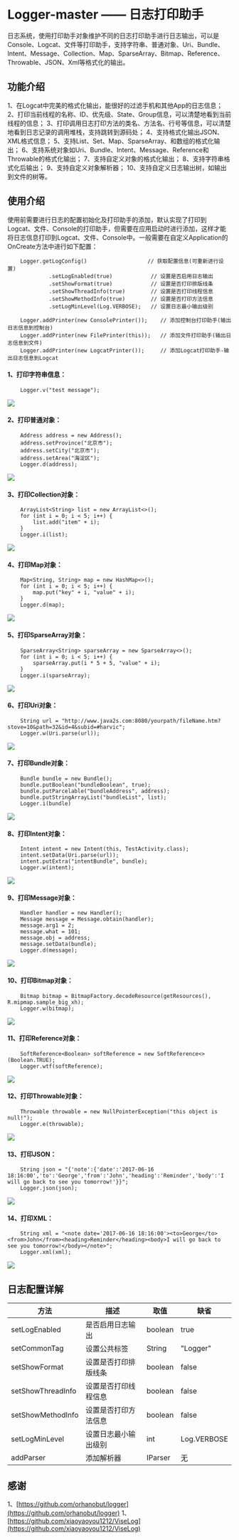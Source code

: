 # Logger-master —— 日志打印助手
日志系统，使用打印助手对象维护不同的日志打印助手进行日志输出，可以是Console、Logcat、文件等打印助手，支持字符串、普通对象、Uri、Bundle、Intent、Message、Collection、Map、SparseArray、Bitmap、Reference、Throwable、JSON、Xml等格式化的输出。

## 功能介绍
1、在Logcat中完美的格式化输出，能很好的过滤手机和其他App的日志信息；
2、打印当前线程的名称、ID、优先级、State、Group信息，可以清楚地看到当前线程的信息；
3、打印调用日志打印方法的类名、方法名、行号等信息，可以清楚地看到日志记录的调用堆栈，支持跳转到源码处；
4、支持格式化输出JSON、XML格式信息；
5、支持List、Set、Map、SparseArray、和数组的格式化输出；
6、支持系统对象如Uri、Bundle、Intent、Message、Reference和Throwable的格式化输出；
7、支持自定义对象的格式化输出；
8、支持字符串格式化后输出；
9、支持自定义对象解析器；
10、支持自定义日志输出树，如输出到文件的树等。

## 使用介绍 ##
使用前需要进行日志的配置初始化及打印助手的添加，默认实现了打印到Logcat、文件、Console的打印助手，但需要在应用启动时进行添加，这样才能将日志信息打印到Logcat、文件、Console中。一般需要在自定义Application的OnCreate方法中进行如下配置：
```
    Logger.getLogConfig()                   // 获取配置信息(可重新进行设置)
             .setLogEnabled(true)            // 设置是否启用日志输出
             .setShowFormat(true)            // 设置是否打印排版线条
             .setShowThreadInfo(true)        // 设置是否打印线程信息
             .setShowMethodInfo(true)        // 设置是否打印方法信息
             .setLogMinLevel(Log.VERBOSE);   // 设置日志最小输出级别

    Logger.addPrinter(new ConsolePrinter());    // 添加控制台打印助手(输出日志信息到控制台)
    Logger.addPrinter(new FilePrinter(this));   // 添加文件打印助手(输出日志信息到文件)
    Logger.addPrinter(new LogcatPrinter());     // 添加Logcat打印助手-输出日志信息到Logcat
```

#### 1、打印字符串信息： ####
```
    Logger.v("test message");
```
![](/screenshots/打印字符串.png)

#### 2、打印普通对象： ####
```
    Address address = new Address();
    address.setProvince("北京市");
    address.setCity("北京市");
    address.setArea("海淀区");
    Logger.d(address);
```
![](/screenshots/打印普通对象.png)

#### 3、打印Collection对象： ####
```
    ArrayList<String> list = new ArrayList<>();
    for (int i = 0; i < 5; i++) {
        list.add("item" + i);
    }
    Logger.i(list);
```
![](/screenshots/打印Collection对象.png)

#### 4、打印Map对象： ####
```
    Map<String, String> map = new HashMap<>();
    for (int i = 0; i < 5; i++) {
        map.put("key" + i, "value" + i);
    }
    Logger.d(map);
```
![](/screenshots/打印Map对象.png)

#### 5、打印SparseArray对象： ####
```
    SparseArray<String> sparseArray = new SparseArray<>();
    for (int i = 0; i < 5; i++) {
        sparseArray.put(i * 5 + 5, "value" + i);
    }
    Logger.i(sparseArray);
```
![](/screenshots/打印SparseArray对象.png)

#### 6、打印Uri对象： ####
```
    String url = "http://www.java2s.com:8080/yourpath/fileName.htm?stove=10&path=32&id=4&subid=#harvic";
    Logger.w(Uri.parse(url));
```
![](/screenshots/打印Uri对象.png)

#### 7、打印Bundle对象： ####
```
    Bundle bundle = new Bundle();
    bundle.putBoolean("bundleBoolean", true);
    bundle.putParcelable("bundleAddress", address);
    bundle.putStringArrayList("bundleList", list);
    Logger.i(bundle)
```
![](/screenshots/打印Bundle对象.png)

#### 8、打印Intent对象： ####
```
    Intent intent = new Intent(this, TestActivity.class);
    intent.setData(Uri.parse(url));
    intent.putExtra("intentBundle", bundle);
    Logger.w(intent);
```
![](/screenshots/打印Intent对象.png)

#### 9、打印Message对象： ####
```
    Handler handler = new Handler();
    Message message = Message.obtain(handler);
    message.arg1 = 2;
    message.what = 101;
    message.obj = address;
    message.setData(bundle);
    Logger.d(message);
```
![](/screenshots/打印Message对象.png)

#### 10、打印Bitmap对象： ####
```
    Bitmap bitmap = BitmapFactory.decodeResource(getResources(), R.mipmap.sample_big_xh);
    Logger.w(bitmap);
```
![](/screenshots/打印Bitmap对象.png)

#### 11、打印Reference对象： ####
```
    SoftReference<Boolean> softReference = new SoftReference<>(Boolean.TRUE);
    Logger.wtf(softReference);
```
![](/screenshots/打印Reference对象.png)

#### 12、打印Throwable对象： ####
```
    Throwable throwable = new NullPointerException("this object is null!");
    Logger.e(throwable);
```
![](/screenshots/打印Throwable对象.png)

#### 13、打印JSON： ####
```
    String json = "{'note':{'date':'2017-06-16 18:16:00','to':'George','from':'John','heading':'Reminder','body':'I will go back to see you tomorrow!'}}";
    Logger.json(json);
```
![](/screenshots/打印JSON.png)

#### 14、打印XML： ####
```
    String xml = "<note date='2017-06-16 18:16:00'><to>George</to><from>John</from><heading>Reminder</heading><body>I will go back to see you tomorrow!</body></note>";
    Logger.xml(xml);
```
![](/screenshots/打印XML.png)

## 日志配置详解 ##

| 方法 | 描述 | 取值 | 缺省 |
| --- | ---- | --- | --- |
| setLogEnabled | 是否启用日志输出 | boolean | true |
| setCommonTag | 设置公共标签 | String | "Logger" |
| setShowFormat | 设置是否打印排版线条 | boolean | false |
| setShowThreadInfo | 设置是否打印线程信息 | boolean | false |
| setShowMethodInfo | 设置是否打印方法信息 | boolean | false |
| setLogMinLevel | 设置日志最小输出级别 | int | Log.VERBOSE |
| addParser | 添加解析器 | IParser | 无 |

## 感谢 ##
1、[https://github.com/orhanobut/logger](https://github.com/orhanobut/logger)
1、[https://github.com/xiaoyaoyou1212/ViseLog](https://github.com/xiaoyaoyou1212/ViseLog)
